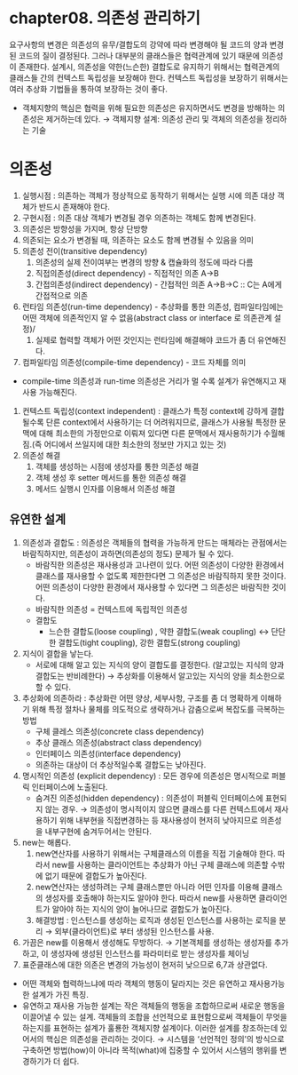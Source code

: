 # chapter08. 의존성 관리하기

요구사항의 변경은 의존성의 유무/결합도의 강약에 따라 변경해야 될 코드의 양과 변경된 코드의 질이 결정된다. 그러나 대부분의 클래스들은 협력관계에 있기 때문에 의존성이 존재한다.  설계시, 의존성을 약한(느슨한) 결합도로 유지하기 위해서는 협력관계의 클래스들 간의 컨텍스트 독립성을 보장해야 한다. 컨텍스트 독립성을 보장하기 위해서는 여러 추상화 기법들을 통하여 보장하는 것이 좋다.

- 객체지향의 핵심은 협력을 위해 필요한 의존성은 유지하면서도 변경을 방해하는 의존성은 제거하는데 있다. → 객체지향 설계: 의존성 관리 및 객체의 의존성을 정리하는 기술

# 의존성

1. 실행시점 : 의존하는 객체가 정상적으로 동작하기 위해서는 실행 시에 의존 대상 객체가 반드시 존재해야 한다.
2. 구현시점 : 의존 대상 객체가 변경될 경우 의존하는 객체도 함께 변경된다.
3. 의존성은 방향성을 가지며, 항상 단방향
4. 의존되는 요소가 변경될 때, 의존하는 요소도 함께 변경될 수 있음을 의미
5. 의존성 전이(transitive dependency)
    1. 의존성의 실제 전이여부는 변경의 방향 & 캡슐화의 정도에 따라 다름
    2. 직접의존성(direct dependency) - 직접적인 의존 A→B
    3. 간접의존성(indirect dependency) - 간접적인 의존 A→B→C :: C는 A에게 간접적으로 의존
6. 런타임 의존성(run-time dependency) - 추상화를 통한 의존성, 컴파일타임에는 어떤 객체에 의존적인지 알 수 없음(abstract class or interface 로 의존관계 설정)/
    1. 실제로 협력할 객체가 어떤 것인지는 런타임에 해결해야 코드가 좀 더 유연해진다.
7. 컴파일타임 의존성(compile-time dependency) - 코드 자체를 의미
- compile-time 의존성과 run-time 의존성은 거리가 멀 수록 설계가 유연해지고 재사용 가능해진다.
1. 컨텍스트 독립성(context independent) : 클래스가 특정 context에 강하게 결합될수록 단른 context에서 사용하기는 더 어려워지므로, 클래스가 사용될 특정한 문맥에 대해 최소한의 가정만으로 이뤄져 있다면 다른 문맥에서 재사용하기가 수월해짐.(즉 어디에서 쓰일지에 대한 최소한의 정보만 가지고 있는 것)
2. 의존성 해결
    1. 객체를 생성하는 시점에 생성자를 통한 의존성 해결
    2. 객체 생성 후 setter 메서드를 통한 의존성 해결
    3. 메서드 실행시 인자를 이용해서 의존성 해결

## 유연한 설계

1. 의존성과 결합도 : 의존성은 객체들의 협력을 가능하게 만드는 매체라는 관점에서는 바람직하지만, 의존성이 과하면(의존성의 정도) 문제가 될 수 있다.
    - 바람직한 의존성은 재사용성과 고나련이 있다. 어떤 의존성이 다양한 환경에서 클래스를 재사용할 수 없도록 제한한다면 그 의존성은 바람직하지 못한 것이다. 어떤 의존성이 다양한 환경에서 재사용할 수 있다면 그 의존성은 바람직한 것이다.
    - 바람직한 의존성 = 컨텍스트에 독립적인 의존성
    - 결합도
        - 느슨한 결합도(loose coupling) , 약한 결합도(weak coupling) ↔ 단단한 결합도(tight coupling), 강한 결합도(strong coupling)
2. 지식이 결합을 낳는다.
    - 서로에 대해 알고 있는 지식의 양이 결합도를 결정한다. (알고있는 지식의 양과 결합도는 반비례한다) → 추상화를 이용해서 알고있는 지식의 양을 최소한으로 할 수 있다.
3. 추상화에 의존하라 : 추상화란 어떤 양상, 세부사항, 구조를 좀 더 명확하게 이해하기 위해 특정 절차나 물체를 의도적으로 생략하거나 감춤으로써 복잡도를 극복하는 방법
    - 구체 클레스 의존성(concrete class dependency)
    - 추상 클래스 의존성(abstract class dependency)
    - 인터페이스 의존성(interface dependency)
    - 의존하는 대상이 더 추상적일수록 결합도는 낮아진다.
4. 명시적인 의존성 (explicit dependency) : 모든 경우에 의존성은 명시적으로 퍼블릭 인터페이스에 노출된다.
    - 숨겨진 의존성(hidden dependency) : 의존성이 퍼블릭 인터페이스에 표현되지 않는 경우. → 의존성이 명시적이지 않으면 클래스를 다른 컨텍스트에서 재사용하기 위해 내부현을 직접변경하는 등 재사용성이 현저히 낮아지므로 의존성을 내부구현에 숨겨두어서는 안된다.
5. new는 해롭다.
    1. new연산자를 사용하기 위해서는 구체클래스의 이름을 직접 기술해야 한다. 따라서 new를 사용하는 클라이언트는 추상화가 아닌 구체 클래스에 의존할 수밖에 없기 때문에 결합도가 높아진다.
    2. new연산자는 생성하려는 구체 클래스뿐만 아니라 어떤 인자를 이용해 클래스의 생성자를 호출해야 하는지도 알아야 한다. 따라서 new를 사용하면 클라이언트가 알아야 하는 지식의 양이 늘어나므로 결합도가 높아진다.
    3. 해결방법 : 인스턴스를 생성하는 로직과 생성된 인스턴스를 사용하는 로직을 분리 → 외부(클라이언트)로 부터 생성된 인스턴스를 사용.
6. 가끔은 new를 이용해서 생성해도 무방하다. → 기본객체를 생성하는 생성자를 추가하고, 이 생성자에 생성된 인스턴스를 파라미터로 받는 생성자를 체이닝
7. 표준클래스에 대한 의존은 변경의 가능성이 현저히 낮으므로 6,7과 상관없다.
- 어떤 객체와 협력하느냐에 따라 객체의 행동이 달라지는 것은 유연하고 재사용가능한 설계가 가진 특징.
- 유연하고 재사용 가능한 설계는 작은 객체들의 행동을 조합하므로써 새로운 행동을 이끌어낼 수 있는 설계. 객체들의 조합을 선언적으로 표현함으로써 객체들이 무엇을 하는지를 표현하는 설계가 훌룡한 객체지향 설계이다. 이러한 설계를 창조하는데 있어서의 핵심은 의존성을 관리하는 것이다. → 시스템을 ‘선언적인 정의’의 방식으로 구축하면 방법(how)이 아니라 목적(what)에 집중할 수 있어서 시스템의 행위를 변경하기가 더 쉽다.